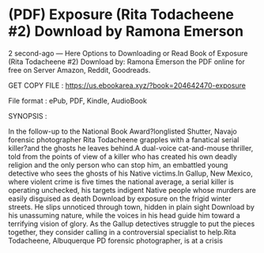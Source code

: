 # (PDF) Exposure (Rita Todacheene #2) Download by Ramona Emerson

2 second-ago — Here Options to Downloading or Read Book of Exposure (Rita Todacheene #2) Download by: Ramona Emerson the PDF online for free on Server Amazon, Reddit, Goodreads.

GET COPY FILE : https://us.ebookarea.xyz/?book=204642470-exposure

File format : ePub, PDF, Kindle, AudioBook

SYNOPSIS :

In the follow-up to the National Book Award?longlisted Shutter, Navajo forensic photographer Rita Todacheene grapples with a fanatical serial killer?and the ghosts he leaves behind.A dual-voice cat-and-mouse thriller, told from the points of view of a killer who has created his own deadly religion and the only person who can stop him, an embattled young detective who sees the ghosts of his Native victims.In Gallup, New Mexico, where violent crime is five times the national average, a serial killer is operating unchecked, his targets indigent Native people whose murders are easily disguised as death Download by exposure on the frigid winter streets. He slips unnoticed through town, hidden in plain sight Download by his unassuming nature, while the voices in his head guide him toward a terrifying vision of glory. As the Gallup detectives struggle to put the pieces together, they consider calling in a controversial specialist to help.Rita Todacheene, Albuquerque PD forensic photographer, is at a crisis
